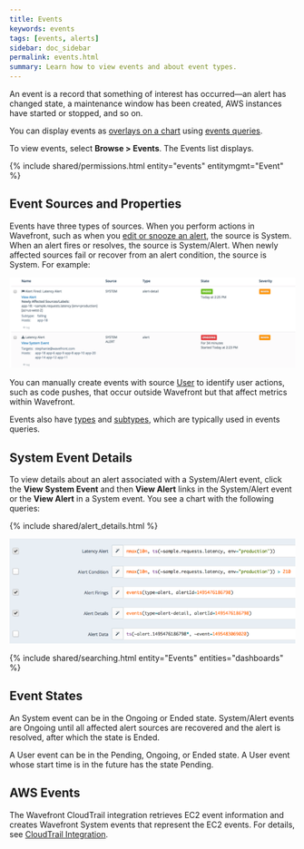 ```yaml
---
title: Events
keywords: events
tags: [events, alerts]
sidebar: doc_sidebar
permalink: events.html
summary: Learn how to view events and about event types.
---
```

An event is a record that something of interest has occurred&mdash;an alert has changed state,
a maintenance window has been created, AWS instances have started or stopped, and so on.

You can display events as [overlays on a chart](charts_events_displaying.html) using [events queries](events_queries.html).

To view events, select **Browse > Events**. The Events list displays.

{% include shared/permissions.html entity="events" entitymgmt="Event" %}

## Event Sources and Properties

Events have three types of sources. When you perform actions in Wavefront, such as when you [edit or snooze an alert](alerts_managing.html), the source is System. When an alert fires or resolves, the source is System/Alert. When newly affected sources fail or recover from an alert condition, the source is System. For example:

![Events system](images/events_system.png)

You can manually create events with source [User](events_managing.html#creating-a-user-event) to identify user actions, such as code pushes, that occur outside Wavefront but that affect metrics within Wavefront.

Events also have [types](events_queries.html#type) and [subtypes](events_queries.html#subtype), which are typically used in events queries.

## System Event Details

To view details about an alert associated with a System/Alert event, click the **View System Event** and then **View Alert** links in the System/Alert event or the **View Alert** in a System event. You see a chart with the following queries:

{% include shared/alert_details.html %}

![Alert notification](images/alert_notification.png)


{% include shared/searching.html entity="Events" entities="dashboards" %}


## Event States

An System event can be in the Ongoing or Ended state. System/Alert events are Ongoing until all affected alert sources are recovered and the alert is resolved, after which the state is Ended. 

A User event can be in the Pending, Ongoing, or Ended state. A User event whose start time is in the future has the state Pending.

## AWS Events

The Wavefront CloudTrail integration retrieves EC2 event information and creates Wavefront System events that represent the EC2 events. For details, see [CloudTrail Integration](integrations_aws_metrics.html#cloudtrail-integration).

